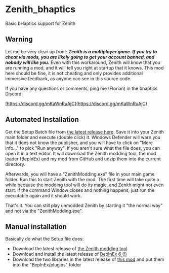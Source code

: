 # Zenith_bhaptics
Basic bHaptics support for Zenith

## Warning

Let me be very clear up front: ***Zenith is a multiplayer game. If you try to cheat via mods, you are likely going to get your account banned, and
nobody will like you.*** Even with this workaround, Zenith will know that you are running a mod, and it will tell you right at startup that it knows.
This mod here should be fine, it is not cheating and only provides additional immersive feedback, as anyone can see in this source code.

If you have any questions or comments, ping me (Florian) in the bhaptics Discord:

[https://discord.gg/mKaWnRuAjC](https://discord.gg/mKaWnRuAjC)

## Automated Installation

Get the Setup Batch file from [the latest release here](https://github.com/floh-bhaptics/Zenith_bhaptics/releases/latest/download/Install_Zenith_bhaptics.bat).
Save it into your Zenith main folder and execute (double click) it. Windows Defender will warn you that it does not know the publisher, and you will have to
click on "More info..." to pick "Run anyway". If you aren't sure what the file does, you can open it in a text editor. It will download the Zenith modding
tool, the mod loader (BepInEx) and my mod from GitHub and unzip them into the current directory.

Afterwards, you will have a "ZenithModding.exe" file in your main game folder. Run this to start Zenith with the mod. The first time will take
quite a while because the modding tool will do its magic, and Zenith might not even start. If the command Window closes and nothing happens, just
run the executable again and it should work.

That's it. You can still play unmodded Zenith by starting it "the normal way" and not via the "ZenithModding.exe".

## Manual installation

Basically do what the Setup file does:
* Download the latest release of [the Zenith modding tool](https://github.com/Christoffyw/ZenithModding/releases)
* Download and install the latest release of [BepInEx 6 (!)](https://builds.bepinex.dev/projects/bepinex_be)
* Download the two libraries in the latest release of [this mod](https://github.com/floh-bhaptics/Zenith_bhaptics/releases/latest) and put them into the "BepInEx/plugins" folder
